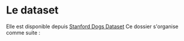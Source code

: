 # Le dataset 
Elle est disponible depuis [Stanford Dogs Dataset](http://vision.stanford.edu/aditya86/ImageNetDogs/)
Ce dossier s'organise comme suite :